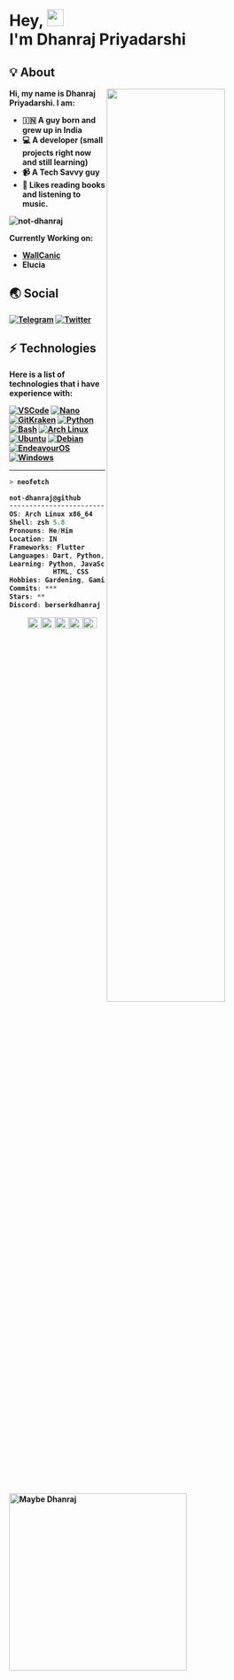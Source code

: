 <h1 align=left><b>Hey, <img src="https://user-images.githubusercontent.com/80586983/170262939-814e2ea9-1881-4d16-9acd-fbc92a3c359a.gif" width="30px"><br>I'm Dhanraj Priyadarshi</h1>


## 💡 About
<a href="https://github.com/not-dhanraj">
  <img align="right" width="65%" src="https://github-readme-stats.vercel.app/api?username=not-dhanraj&theme=radical&show_icons=true)">
<!--   <img align="right" width="65%" src="https://github-readme-streak-stats.herokuapp.com/?user=not-dhanraj&theme=radical"> -->
</a>

Hi, my name is **Dhanraj Priyadarshi**. I am:
- 🇮🇳 A guy born and grew up in India
- 💻 A developer (small projects right now and still learning)
- 📹 A Tech Savvy guy
- 📖 Likes reading books and listening to music.

![not-dhanraj](https://komarev.com/ghpvc/?username=not-dhanraj)

Currently Working on:

- [WallCanic](https://bit.ly/WallCanic)
- Elucia

## 🌏 Social


[![Telegram](https://img.shields.io/badge/Telegram-lightblue?logo=telegram&logoColor=333333&style=for-the-badge)](https://telegram.me/berserkdhanraj)
[![Twitter](https://img.shields.io/badge/Twitter-lightblue?logo=twitter&logoColor=333333&style=for-the-badge)](https://twitter.com/berserkdhanraj)<br>

## ⚡ Technologies

Here is a list of technologies that i have experience with:

[![VSCode](https://img.shields.io/badge/Visual%20Studio%20Code-%23007ACC.svg?style=for-the-badge&logo=visual-studio-code&logoColor=FFFFFF)](https://code.visualstudio.com)
[![Nano](https://img.shields.io/badge/GNU%20Nano-%2357A143.svg?style=for-the-badge&logo=GNU&logoColor=FFFFFF)](https://www.nano-editor.org/)
[![GitKraken](https://img.shields.io/badge/GitKraken-purple?style=for-the-badge&logo=GitKraken&logoColor=FFFFFF)](https://atom.io)
[![Python](https://img.shields.io/badge/python%20-%2314354C.svg?style=for-the-badge&logo=python&logoColor=FFFFFF)](https://www.python.org)
[![Bash](https://img.shields.io/badge/Bash-%2300599C.svg?style=for-the-badge&logo=GNU%20Bash&logoColor=FFFFFF)](https://www.gnu.org/software/bash/)
[![Arch Linux](https://img.shields.io/badge/arch_linux-%231793D1.svg?style=for-the-badge&logo=arch-linux&logoColor=FFFFFF)](https://www.archlinux.org)
[![Ubuntu](https://img.shields.io/badge/ubuntu%20-%23E95420.svg?style=for-the-badge&logo=ubuntu&logoColor=FFFFFF)](https://ubuntu.com)
[![Debian](https://img.shields.io/badge/-Debian-purple?style=for-the-badge&logo=debian&logoColor=FFFFFF)](https://debian.org)
[![EndeavourOS](https://img.shields.io/badge/EndeavourOS-%2335BF5C.svg?style=for-the-badge&logo=linux&logoColor=FFFFFF)](https://endeavouros.com)
[![Windows](https://img.shields.io/badge/windows%20-%230078D6.svg?style=for-the-badge&logo=windows&logoColor=FFFFFF)](https://www.microsoft.com/en-gb/software-download/windows10)


---

```zsh
> neofetch
```

<img align="left" src="https://avatars.githubusercontent.com/u/80586983?v=4](https://avatars.githubusercontent.com/u/80586983?s=400&u=842bfdd05a548c54ab50ff782ba352e9208461fb&v=4" alt="Maybe Dhanraj" width="320" /> 

```csharp
not-dhanraj@github
-------------------------
OS: Arch Linux x86_64
Shell: zsh 5.8
Pronouns: He/Him
Location: IN
Frameworks: Flutter
Languages: Dart, Python, C, C++
Learning: Python, JavaScript,
           HTML, CSS
Hobbies: Gardening, Gaming, Reading, Listening Music
Commits: ***
Stars: **
Discord: berserkdhanraj
```
<p align="left">
  &nbsp; &nbsp; &nbsp; &nbsp; &nbsp;
  <img alt="#474342" src="https://user-images.githubusercontent.com/80586983/170293418-a34dba4a-e5a9-4678-bbd5-1d5507869214.png" width="25" height="20" /><img alt="#fbedf6" src="https://user-images.githubusercontent.com/80586983/170293698-0b2ddb83-e08d-4498-ba6f-f44ff99df387.png" width="25" height="20" /><img alt="#c9594d" src="https://user-images.githubusercontent.com/80586983/170293847-eaac0951-a745-4a12-810a-0ce63e171bc6.png" width="25" height="20" /><img alt="#f8b9b2" src="https://user-images.githubusercontent.com/80586983/170293973-e48f7413-f028-4c19-9e75-6560789fe802.png" width="25" height="20" /><img alt="#ae9c9d" src="https://user-images.githubusercontent.com/80586983/170294100-e4c487bb-b2e5-4b3b-b8ed-ed3498a0421b.png" width="25" height="20" />
</p>
